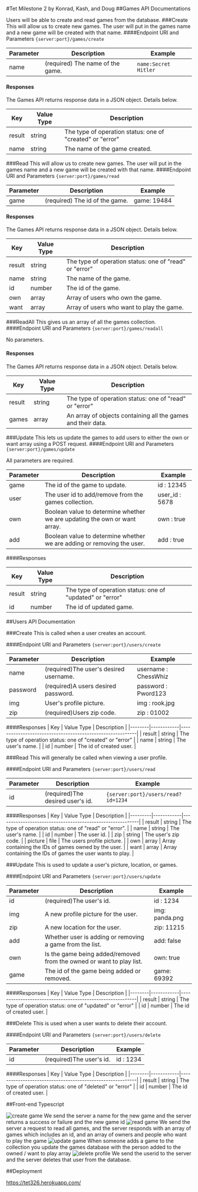 #Tet Milestone 2
by Konrad, Kash, and Doug
##Games API Documentations

<!--
we need an api for get/update game description, and get/update user profile
i think we should skip delete functionality for now
for example:
-->

Users will be able to create and read games from the database.
###Create
This will allow us to create new games. The user will put in the games name and a new game will be created with that name.
####Endpoint URI and Parameters
`{server:port}/games/create`

| Parameter | Description                      | Example              |
| --------- | -------------------------------- | -------------------- |
| name      | (required) The name of the game. | `name:Secret Hitler` |

#### Responses

The Games API returns response data in a JSON object. Details below.

| Key    | Value Type | Description                                               |
| ------ | ---------- | --------------------------------------------------------- |
| result | string     | The type of operation status: one of "created" or "error" |
| name   | string     | The name of the game created.                             |

###Read
This will allow us to create new games. The user will put in the games name and a new game will be created with that name.
####Endpoint URI and Parameters
`{server:port}/games/read`

| Parameter | Description                    | Example     |
| --------- | ------------------------------ | ----------- |
| game      | (required) The id of the game. | game: 19484 |

#### Responses

The Games API returns response data in a JSON object. Details below.

| Key    | Value Type | Description                                            |
| ------ | ---------- | ------------------------------------------------------ |
| result | string     | The type of operation status: one of "read" or "error" |
| name   | string     | The name of the game.                                  |
| id     | number     | The id of the game.                                    |
| own    | array      | Array of users who own the game.                       |
| want   | array      | Array of users who want to play the game.              |

###ReadAll
This gives us an array of all the games collection.
####Endpoint URI and Parameters
`{server:port}/games/readall`

No parameters.

#### Responses

The Games API returns response data in a JSON object. Details below.

| Key    | Value Type | Description                                                  |
| ------ | ---------- | ------------------------------------------------------------ |
| result | string     | The type of operation status: one of "read" or "error"       |
| games  | array      | An array of objects containing all the games and their data. |

###Update
This lets us update the games to add users to either the own or want array using a POST request.
####Endpoint URI and Parameters
`{server:port}/games/update`

All parameters are required.

| Parameter | Description                                                               | Example        |
| --------- | ------------------------------------------------------------------------- | -------------- |
| game      | The id of the game to update.                                             | id : 12345     |
| user      | The user id to add/remove from the games collection.                      | user_id : 5678 |
| own       | Boolean value to determine whether we are updating the own or want array. | own : true     |
| add       | Boolean value to determine whether we are adding or removing the user.    | add : true     |

####Responses

| Key    | Value Type | Description                                               |
| ------ | ---------- | --------------------------------------------------------- |
| result | string     | The type of operation status: one of "updated" or "error" |
| id     | number     | The id of updated game.                                   |

##Users API Documentation

###Create
This is called when a user creates an account.

####Endpoint URI and Parameters
`{server:port}/users/create`

| Parameter | Description                            | Example              |
| --------- | -------------------------------------- | -------------------- |
| name      | (required)The user's desired username. | username : ChessWhiz |
| password  | (required)A users desired password.    | password : Pword123  |
| img       | User's profile picture.                | img : rook.jpg       |
| zip       | (required)Users zip code.              | zip : 01002          |

####Responses
| Key | Value Type | Description |
|--------|------------|-----------------------------------------------------------|
| result | string | The type of operation status: one of "created" or "error" |
| name | string | The user's name. |
| id | number | The id of created user. |

###Read
This will generally be called when viewing a user profile.

####Endpoint URI and Parameters
`{server:port}/users/read`

| Parameter | Description                      | Example                            |
| --------- | -------------------------------- | ---------------------------------- |
| id        | (required)The desired user's id. | `{server:port}/users/read?id=1234` |

####Responses
| Key | Value Type | Description |
|---------|------------|-----------------------------------------------------------|
| result | string | The type of operation status: one of "read" or "error". |
| name | string | The user's name. |
| id | number | The user id. |
| zip | string | The user's zip code. |
| picture | file | The users profile picture. |
| own | array | Array containing the IDs of games owned by the user. |
| want | array | Array containing the IDs of games the user wants to play. |

###Update
This is used to update a user's picture, location, or games.

####Endpoint URI and Parameters
`{server:port}/users/update`

| Parameter | Description                                                          | Example        |
| --------- | -------------------------------------------------------------------- | -------------- |
| id        | (required)The user's id.                                             | id : 1234      |
| img       | A new profile picture for the user.                                  | img: panda.png |
| zip       | A new location for the user.                                         | zip: 11215     |
| add       | Whether user is adding or removing a game from the list.             | add: false     |
| own       | Is the game being added/removed from the owned or want to play list. | own: true      |
| game      | The id of the game being added or removed.                           | game: 69392    |

####Responses
| Key | Value Type | Description |
|--------|------------|-----------------------------------------------------------|
| result | string | The type of operation status: one of "updated" or "error" |
| id | number | The id of created user. |

###Delete
This is used when a user wants to delete their account.

####Endpoint URI and Parameters
`{server:port}/users/delete`

| Parameter | Description              | Example   |
| --------- | ------------------------ | --------- |
| id        | (required)The user's id. | id : 1234 |

####Responses
| Key | Value Type | Description |
|--------|------------|-----------------------------------------------------------|
| result | string | The type of operation status: one of "deleted" or "error" |
| id | number | The id of created user. |

##Front-end Typescript

![create game](screenshots/vlcsnap-2020-04-24-21h02m57s760.png)
We send the server a name for the new game and the server returns a success or failure and the new game id
![read game](screenshots/Screen%20Shot%202020-04-24%20at%208.59.39%20PM.png)
We send the server a request to read all games, and the server responds with an array of games which includes an id, and an array of owners and people who want to play the game
![update game](screenshots/vlcsnap-2020-04-24-21h34m20s211.png)
When someone adds a game to the collection you update the games database with the person added to the owned / want to play array
![delete profile](screenshots/vlcsnap-2020-04-24-21h39m16s682.png)
We send the userid to the server and the server deletes that user from the database.

##Deployment

https://tet326.herokuapp.com/